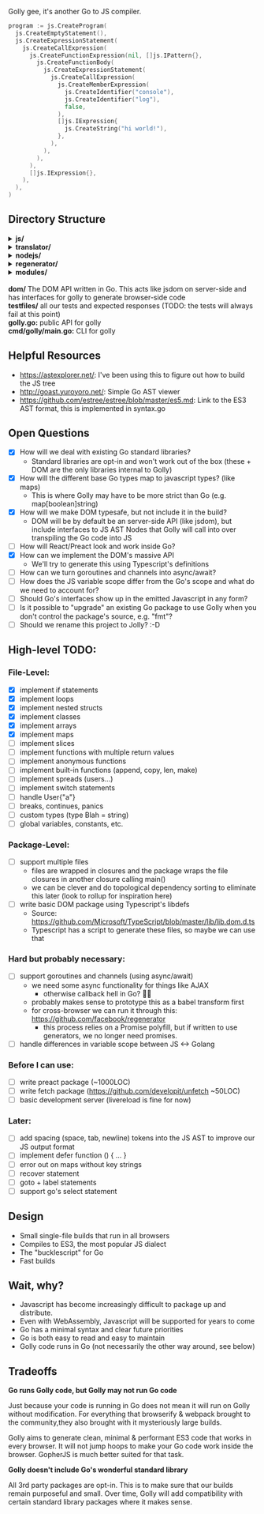 Golly gee, it's another Go to JS compiler.

```go
program := js.CreateProgram(
  js.CreateEmptyStatement(),
  js.CreateExpressionStatement(
    js.CreateCallExpression(
      js.CreateFunctionExpression(nil, []js.IPattern{},
        js.CreateFunctionBody(
          js.CreateExpressionStatement(
            js.CreateCallExpression(
              js.CreateMemberExpression(
                js.CreateIdentifier("console"),
                js.CreateIdentifier("log"),
                false,
              ),
              []js.IExpression{
                js.CreateString("hi world!"),
              },
            ),
          ),
        ),
      ),
      []js.IExpression{},
    ),
  ),
)
```

## Directory Structure

<details>
<summary><strong>js/</strong></summary>
  <ul>
    <li><strong>syntax.go</strong>: this is the AST format for Javascript (ES3) (TODO: move to internal/)</li>
    <li><strong>assemble.go</strong>: this will turn JS AST nodes into Javascript source code (TODO: move to internal/)</li>
    <li><strong>api.go</strong>: this is the public interface for creating JS AST nodes</li>
  </ul>
</details>
<details>
<summary><strong>translator/</strong></summary>
  <ul>
    <li><strong>translate.go</strong>: this translates our Go AST into a JS AST. This file is the bread & butter of the project</li>
  </ul>
</details>
<details>
<summary><strong>nodejs/</strong></summary>
  <ul>
    <li><strong>node</strong>: the oldest node binary I could compile (0.6.0). no promises, generators, async/await. I've just been using this for testing</li>
  </ul>
</details>
<details>
<summary><strong>regenerator/</strong></summary>
  <ul>
    <li><strong>node_modules/.bin/regenerator</strong>: binary to compile async/await to ES5</li>
    <li><strong>es6.js</strong>: test file</li>
  </ul>
</details>
<details>
<summary><strong>modules/</strong></summary>
  <ul>
    <li><strong>preact:</strong> experimental preact in Golang</li>
    <li><strong>unfetch:</strong> experimental fetch library in Golang</li>
  </ul>
</details>
<br/>
<strong>dom/</strong> The DOM API written in Go. This acts like jsdom on server-side and has interfaces for golly to generate browser-side code<br/>
<strong>testfiles/</strong> all our tests and expected responses (TODO: the tests will always fail at this point)<br/>
<strong>golly.go:</strong> public API for golly<br/>
<strong>cmd/golly/main.go:</strong> CLI for golly

## Helpful Resources

- https://astexplorer.net/: I've been using this to figure out how to build the JS tree
- http://goast.yuroyoro.net/: Simple Go AST viewer
- https://github.com/estree/estree/blob/master/es5.md: Link to the ES3 AST format, this is implemented in syntax.go

## Open Questions

- [x] How will we deal with existing Go standard libraries?
  - Standard libraries are opt-in and won't work out of the box (these + DOM are the only libraries internal to Golly)
- [x] How will the different base Go types map to javascript types? (like maps)
  - This is where Golly may have to be more strict than Go (e.g. map[boolean]string)
- [x] How will we make DOM typesafe, but not include it in the build?
  - DOM will be by default be an server-side API (like jsdom), but include interfaces to JS AST Nodes that Golly will call into over transpiling the Go code into JS
- [ ] How will React/Preact look and work inside Go?
- [x] How can we implement the DOM's massive API
  - We'll try to generate this using Typescript's definitions
- [ ] How can we turn goroutines and channels into async/await?
- [ ] How does the JS variable scope differ from the Go's scope and what do we need to account for?
- [ ] Should Go's interfaces show up in the emitted Javascript in any form?
- [ ] Is it possible to "upgrade" an existing Go package to use Golly when you don't control the package's source, e.g. "fmt"?
- [ ] Should we rename this project to Jolly? :-D

## High-level TODO:

### File-Level:

- [x] implement if statements
- [x] implement loops
- [x] implement nested structs
- [x] implement classes
- [x] implement arrays
- [x] implement maps
- [ ] implement slices
- [ ] implement functions with multiple return values
- [ ] implement anonymous functions
- [ ] implement built-in functions (append, copy, len, make)
- [ ] implement spreads (users...)
- [ ] implement switch statements
- [ ] handle User{"a"}
- [ ] breaks, continues, panics
- [ ] custom types (type Blah = string)
- [ ] global variables, constants, etc.

### Package-Level:

- [ ] support multiple files
  - files are wrapped in closures and the package wraps the file closures in another closure calling main()
  - we can be clever and do topological dependency sorting to eliminate this later (look to rollup for inspiration here)
- [ ] write basic DOM package using Typescript's libdefs
  - Source: https://github.com/Microsoft/TypeScript/blob/master/lib/lib.dom.d.ts
  - Typescript has a script to generate these files, so maybe we can use that 

### Hard but probably necessary:

- [ ] support goroutines and channels (using async/await)
  - we need some async functionality for things like AJAX
    - otherwise callback hell in Go? 🤷‍♂️
  - probably makes sense to prototype this as a babel transform first 
  - for cross-browser we can run it through this: https://github.com/facebook/regenerator
    - this process relies on a Promise polyfill, but if written
    to use generators, we no longer need promises.
- [ ] handle differences in variable scope between JS <-> Golang

### Before I can use:

- [ ] write preact package (~1000LOC)
- [ ] write fetch package (https://github.com/developit/unfetch ~50LOC)
- [ ] basic development server (livereload is fine for now)

### Later:

- [ ] add spacing (space, tab, newline) tokens into the JS AST to improve our JS output format
- [ ] implement defer function () { ... }
- [ ] error out on maps without key strings
- [ ] recover statement
- [ ] goto + label statements
- [ ] support go's select statement

## Design

- Small single-file builds that run in all browsers
- Compiles to ES3, the most popular JS dialect
- The "bucklescript" for Go
- Fast builds

## Wait, why?

- Javascript has become increasingly difficult to package up and distribute.
- Even with WebAssembly, Javascript will be supported for years to come
- Go has a minimal syntax and clear future priorities
- Go is both easy to read and easy to maintain
- Golly code runs in Go (not necessarily the other way around, see below)

## Tradeoffs

**Go runs Golly code, but Golly may not run Go code**

Just because your code is running in Go does not mean it will run on Golly without modification. For everything that browserify & webpack brought to the community,they also brought with it mysteriously large builds.

Golly aims to generate clean, minimal & performant ES3 code that works in every browser. It will not jump hoops to make your Go code work inside the browser. GopherJS is much better suited for that task.

**Golly doesn't include Go's wonderful standard library**

All 3rd party packages are opt-in. This is to make sure that our builds remain purposeful and small. Over time, Golly will add compatibility with certain standard library packages where it makes sense.